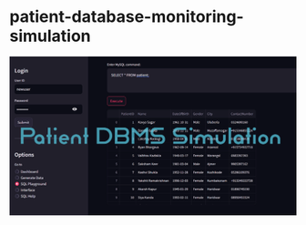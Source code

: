 # patient-database-monitoring-simulation
![Alt text](https://github.com/NITRR-Vivek/patient-database-monitoring-simulation/blob/main/dash.png)
